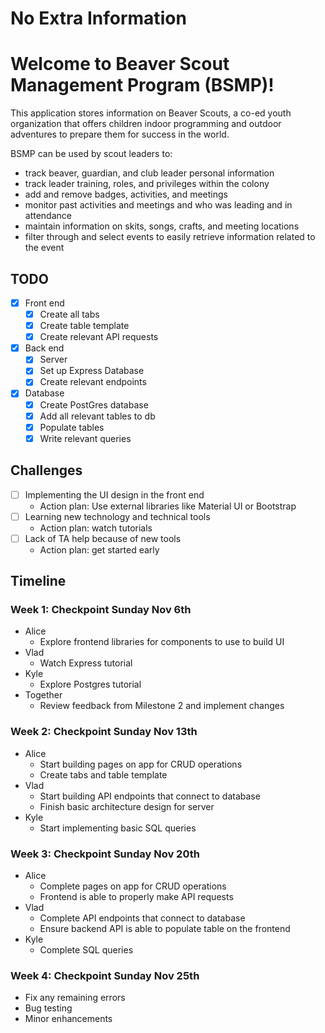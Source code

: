 # **No Extra Information**

# Welcome to Beaver Scout Management Program (**BSMP**)!

This application stores information on Beaver Scouts, a co-ed youth organization that offers children indoor programming and outdoor adventures to prepare them for success in the world.

BSMP can be used by scout leaders to:

- track beaver, guardian, and club leader personal information
- track leader training, roles, and privileges within the colony
- add and remove badges, activities, and meetings
- monitor past activities and meetings and who was leading and in attendance
- maintain information on skits, songs, crafts, and meeting locations
- filter through and select events to easily retrieve information related to the event

## TODO

- [x] Front end
  - [x] Create all tabs
  - [x] Create table template
  - [x] Create relevant API requests
- [x] Back end
  - [x] Server
  - [x] Set up Express Database
  - [x] Create relevant endpoints
- [x] Database
  - [x] Create PostGres database
  - [x] Add all relevant tables to db
  - [x] Populate tables
  - [x] Write relevant queries

## Challenges

- [ ] Implementing the UI design in the front end
  - Action plan: Use external libraries like Material UI or Bootstrap
- [ ] Learning new technology and technical tools
  - Action plan: watch tutorials
- [ ] Lack of TA help because of new tools
  - Action plan: get started early

## Timeline

### Week 1: Checkpoint Sunday Nov 6th

- Alice
  - Explore frontend libraries for components to use to build UI
- Vlad
  - Watch Express tutorial
- Kyle
  - Explore Postgres tutorial
- Together
  - Review feedback from Milestone 2 and implement changes

### Week 2: Checkpoint Sunday Nov 13th

- Alice
  - Start building pages on app for CRUD operations
  - Create tabs and table template
- Vlad
  - Start building API endpoints that connect to database
  - Finish basic architecture design for server
- Kyle
  - Start implementing basic SQL queries

### Week 3: Checkpoint Sunday Nov 20th

- Alice
  - Complete pages on app for CRUD operations
  - Frontend is able to properly make API requests
- Vlad
  - Complete API endpoints that connect to database
  - Ensure backend API is able to populate table on the frontend
- Kyle
  - Complete SQL queries

### Week 4: Checkpoint Sunday Nov 25th

- Fix any remaining errors
- Bug testing
- Minor enhancements
